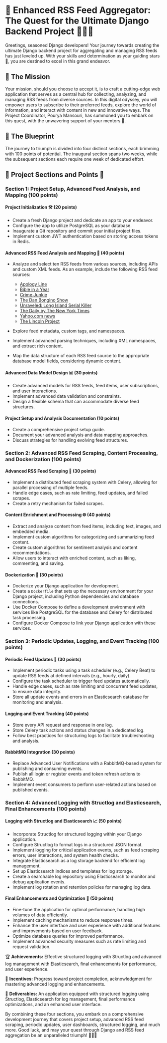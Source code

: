 # 🌟 Enhanced RSS Feed Aggregator: The Quest for the Ultimate Django Backend Project 🚀🐳🌈

Greetings, seasoned Django developers! Your journey towards creating the ultimate Django backend project for aggregating and managing RSS feeds has just leveled up. With your skills and determination as your guiding stars 🌟, you are destined to excel in this grand endeavor.

## 🚀 The Mission

Your mission, should you choose to accept it, is to craft a cutting-edge web application that serves as a central hub for collecting, analyzing, and managing RSS feeds from diverse sources. In this digital odyssey, you will empower users to subscribe to their preferred feeds, explore the world of information, and interact with content in new and innovative ways. The Project Coordinator, Pourya Mansouri, has summoned you to embark on this quest, with the unwavering support of your mentors 🚀.

## 📆 The Blueprint

The journey to triumph is divided into four distinct sections, each brimming with 100 points of potential. The inaugural section spans two weeks, while the subsequent sections each require one week of dedicated effort.

## 🌈 Project Sections and Points 🎯

### Section 1: Project Setup, Advanced Feed Analysis, and Mapping (100 points)

#### Project Initialization 🛠️ (20 points)

- Create a fresh Django project and dedicate an app to your endeavor.
- Configure the app to utilize PostgreSQL as your database.
- Inaugurate a Git repository and commit your initial project files.
- Implement custom JWT authentication based on storing access tokens in Redis.

#### Advanced RSS Feed Analysis and Mapping 📰 (40 points)

- Analyze and select ten RSS feeds from various sources, including APIs and custom XML feeds. As an example, include the following RSS feed sources:
  - [Apology Line](https://rss.art19.com/apology-line)
  - [Bible in a Year](https://feeds.fireside.fm/bibleinayear/rss)
  - [Crime Junkie](https://feeds.simplecast.com/qm_9xx0g)
  - [The Dan Bongino Show](https://feeds.megaphone.fm/WWO3519750118)
  - [Unraveled: Long Island Serial Killer](https://feeds.acast.com/public/shows/5ea17537-f11f-4532-8202-294d976b9d5c)
  - [The Daily by The New York Times](https://feeds.simplecast.com/54nAGcIl)
  - [Yahoo.com news](https://news.yahoo.com/rss/)
  - [The Lincoln Project](https://feeds.megaphone.fm/EMPBC2962078635)
  
- Explore feed metadata, custom tags, and namespaces.
- Implement advanced parsing techniques, including XML namespaces, and extract rich content.
- Map the data structure of each RSS feed source to the appropriate database model fields, considering dynamic content.

#### Advanced Data Model Design 📊 (30 points)

- Create advanced models for RSS feeds, feed items, user subscriptions, and user interactions.
- Implement advanced data validation and constraints.
- Design a flexible schema that can accommodate diverse feed structures.

#### Project Setup and Analysis Documentation (10 points)

- Create a comprehensive project setup guide.
- Document your advanced analysis and data mapping approaches.
- Discuss strategies for handling evolving feed structures.

### Section 2: Advanced RSS Feed Scraping, Content Processing, and Dockerization (100 points)

#### Advanced RSS Feed Scraping 📰 (30 points)

- Implement a distributed feed scraping system with Celery, allowing for parallel processing of multiple feeds.
- Handle edge cases, such as rate limiting, feed updates, and failed scrapes.
- Create a retry mechanism for failed scrapes.

#### Content Enrichment and Processing 🌐 (40 points)

- Extract and analyze content from feed items, including text, images, and embedded media.
- Implement custom algorithms for categorizing and summarizing feed content.
- Create custom algorithms for sentiment analysis and content recommendations.
- Allow users to interact with enriched content, such as liking, commenting, and saving.

#### Dockerization 🐳 (30 points)

- Dockerize your Django application for development.
- Create a `Dockerfile` that sets up the necessary environment for your Django project, including Python dependencies and database connections.
- Use Docker Compose to define a development environment with services like PostgreSQL for the database and Celery for distributed task processing.
- Configure Docker Compose to link your Django application with these services.

### Section 3: Periodic Updates, Logging, and Event Tracking (100 points)

#### Periodic Feed Updates 🚀 (30 points)
- Implement periodic tasks using a task scheduler (e.g., Celery Beat) to update RSS feeds at defined intervals (e.g., hourly, daily).
- Configure the task scheduler to trigger feed updates automatically.
- Handle edge cases, such as rate limiting and concurrent feed updates, to ensure data integrity.
- Store all update events and errors in an Elasticsearch database for monitoring and analysis.

#### Logging and Event Tracking (40 points)
- Store every API request and response in one log.
- Store Celery task actions and status changes in a dedicated log.
- Follow best practices for structuring logs to facilitate troubleshooting and analysis.

#### RabbitMQ Integration (30 points)
- Replace Advanced User Notifications with a RabbitMQ-based system for publishing and consuming events.
- Publish all login or register events and token refresh actions to RabbitMQ.
- Implement event consumers to perform user-related actions based on published events.


### Section 4: Advanced Logging with Structlog and Elasticsearch, Final Enhancements (100 points)

#### Logging with Structlog and Elasticsearch 📈 (50 points)

- Incorporate Structlog for structured logging within your Django application.
- Configure Structlog to format logs in a structured JSON format.
- Implement logging for critical application events, such as feed scraping errors, user interactions, and system health checks.
- Integrate Elasticsearch as a log storage backend for efficient log management.
- Set up Elasticsearch indices and templates for log storage.
- Create a searchable log repository using Elasticsearch to monitor and debug application events.
- Implement log rotation and retention policies for managing log data.

#### Final Enhancements and Optimization 🚀 (50 points)

- Fine-tune the application for optimal performance, handling high volumes of data efficiently.
- Implement caching mechanisms to reduce response times.
- Enhance the user interface and user experience with additional features and improvements based on user feedback.
- Optimize database queries for improved performance.
- Implement advanced security measures such as rate limiting and request validation.

🏆 **Achievements:** Effective structured logging with Structlog and advanced log management with Elasticsearch, final enhancements for performance, and user experience.

🎁 **Incentives:** Progress toward project completion, acknowledgment for mastering advanced logging and enhancements.

🚀 **Deliverables:** An application equipped with structured logging using Structlog, Elasticsearch for log management, final performance optimizations, and an enhanced user interface.

By combining these four sections, you embark on a comprehensive development journey that covers project setup, advanced RSS feed scraping, periodic updates, user dashboards, structured logging, and much more. Good luck, and may your quest through Django and RSS feed aggregation be an unparalleled triumph! 🌟🚀🐳
